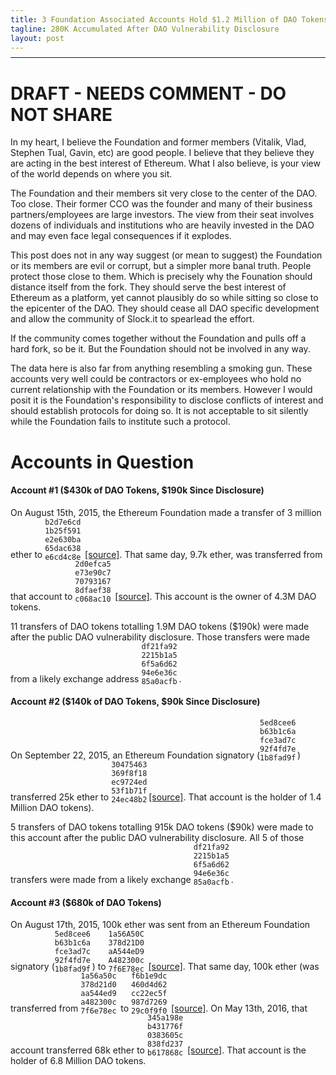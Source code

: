 ```yaml
---
title: 3 Foundation Associated Accounts Hold $1.2 Million of DAO Tokens
tagline: 280K Accumulated After DAO Vulnerability Disclosure
layout: post
---
```


<style>
  code{
    display: inline-block;
    max-width: 60px;
    overflow: hidden;
    text-overflow: ellipsis;
    margin-bottom: -6px;
  }

  h4 code{max-width: 100px}

  li ul{padding-left:20px}
</style>

------------

# DRAFT - NEEDS COMMENT - DO NOT SHARE

In my heart, I believe the Foundation and former members (Vitalik, Vlad, Stephen Tual, Gavin, etc) are good people. I believe that they believe they are acting in the best interest of Ethereum. What I also believe, is your view of the world depends on where you sit.

The Foundation and their members sit very close to the center of the DAO. Too close. Their former CCO was the founder and many of their business partners/employees are large investors. The view from their seat involves dozens of individuals and institutions who are heavily invested in the DAO and may even face legal consequences if it explodes.

This post does not in any way suggest (or mean to suggest) the Foundation or its members are evil or corrupt, but a simpler more banal truth. People protect those close to them. Which is precisely why the Founation should distance itself from the fork. They should serve the best interest of Ethereum as a platform, yet cannot plausibly do so while sitting so close to the epicenter of the DAO. They should cease all DAO specific development and allow the community of Slock.it to spearlead the effort.

If the community comes together without the Foundation and pulls off a hard fork, so be it. But the Foundation should not be involved in any way.

The data here is also far from anything resembling a smoking gun. These accounts very well could be contractors or ex-employees who hold no current relationship with the Foundation or its members. However I would posit it is the Foundation's responsibility to disclose conflicts of interest and should establish protocols for doing so. It is not acceptable to sit silently while the Foundation fails to institute such a protocol.

# Accounts in Question

#### Account #1 ($430k of DAO Tokens, $190k Since Disclosure)

On August 15th, 2015, the Ethereum Foundation made a transfer of 3 million ether to `b2d7e6cd1b25f591e2e630ba65dac638e6cd4c8e` [[source]](https://live.ether.camp/transaction/a0de5046066e0b03b42ec96a98fdc816ec4d0e6fb339d69ea5765d18a549eb28). That same day, 9.7k ether, was transferred from that account to `2d0efca5e73e90c7707931678dfaef38c068ac10` [[source]](https://live.ether.camp/transaction/2dbae9b871f6beb1b4921e3a2653c42c2f0f293916ea0575a0ec2d54879efa0d). This account is the owner of  4.3M DAO tokens.

11 transfers of DAO tokens totalling 1.9M DAO tokens ($190k) were made after the public DAO vulnerability disclosure. Those transfers were made from a likely exchange address `df21fa922215b1a56f5a6d6294e6e36c85a0acfb`.

#### Account #2 ($140k of DAO Tokens, $90k Since Disclosure)

On September 22, 2015, an Ethereum Foundation signatory (`5ed8cee6b63b1c6afce3ad7c92f4fd7e1b8fad9f`) transferred 25k ether to `30475463369f8f18ec9724ed53f1b71f24ec48b2`[[source]](https://live.ether.camp/transaction/194f36f26f26500a210e35f3ea689c5c5019c0ddbc0d4ad49b4141f895e78227). That account is the holder of 1.4 Million DAO tokens).

5 transfers of DAO tokens totalling 915k DAO tokens ($90k) were made to this account after the public DAO vulnerability disclosure. All 5 of those transfers were made from a likely exchange `df21fa922215b1a56f5a6d6294e6e36c85a0acfb`.

#### Account #3 ($680k of DAO Tokens)

On August 17th, 2015, 100k ether was sent from an Ethereum Foundation signatory (`5ed8cee6b63b1c6afce3ad7c92f4fd7e1b8fad9f`) to `1a56A50C378d21D0aA544eD9A482300c7f6E78ec` [[source]](https://live.ether.camp/transaction/120879fd8f289917817b1d43aff0df6f9b3bd40a63abc25021dc947a715c2e0e). That same day, 100k ether (was transferred from `1a56a50c378d21d0aa544ed9a482300c7f6e78ec` to `f6b1e9dc460d4d62cc22ec5f987d726929c0f9f0` [[source]](https://live.ether.camp/transaction/60c7aa72f38fceef298d679be319f9be17398c3a454cc845e5a5f550c45e337e). On May 13th, 2016, that account transferred 68k ether to `345a198eb431776f0383605c838fd237b617868c` [[source]](https://live.ether.camp/transaction/0bb7e815915fa93f49ab50f2d275a4ea030d698f6b7017a8b3098d720c054268). That account is the holder of 6.8 Million DAO tokens.
